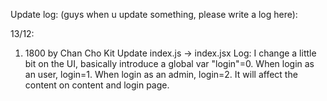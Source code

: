 Update log: (guys when u update something, please write a log here):

13/12:

1. 1800 by Chan Cho Kit
Update index.js -> index.jsx
Log: 
I change a little bit on the UI, basically introduce a global var "login"=0. When login as an user, login=1. When login as an admin, login=2. It will affect the content on content and login page. 
